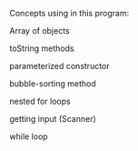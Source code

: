 Concepts using in this program:

Array of objects

toString methods

parameterized constructor

bubble-sorting method

nested for loops

getting input (Scanner)

while loop
